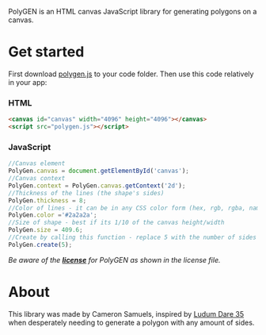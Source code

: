 PolyGEN is an HTML canvas JavaScript library for generating polygons on a canvas.

# Get started

First download [polygen.js](polygen.js) to your code folder. Then use this code relatively in your app:

### HTML
```html
<canvas id="canvas" width="4096" height="4096"></canvas>
<script src="polygen.js"></script>
```
### JavaScript
```javascript
//Canvas element
PolyGen.canvas = document.getElementById('canvas');
//Canvas context
PolyGen.context = PolyGen.canvas.getContext('2d');
//Thickness of the lines (the shape's sides)
PolyGen.thickness = 8;
//Color of lines - it can be in any CSS color form (hex, rgb, rgba, name, etc)
PolyGen.color ='#2a2a2a';
//Size of shape - best if its 1/10 of the canvas height/width
PolyGen.size = 409.6;
//Create by calling this function - replace 5 with the number of sides
PolyGen.create(5);
```

*Be aware of the **[license](LICENSE)** for PolyGEN as shown in the license file.*

# About

This library was made by Cameron Samuels, inspired by [Ludum Dare 35](http://ludumdare.com/compo/ludum-dare-35/?action=preview&uid=91735) when desperately needing to generate a polygon with any amount of sides.
